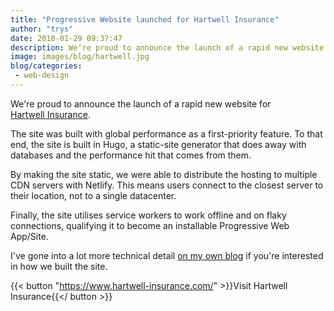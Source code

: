 ```yaml
---
title: "Progressive Website launched for Hartwell Insurance"
author: "trys"
date: 2018-01-29 09:37:47
description: We’re proud to announce the launch of a rapid new website for Hartwell Insurance.
image: images/blog/hartwell.jpg
blog/categories: 
 - web-design
---
```


We're proud to announce the launch of a rapid new website for [Hartwell Insurance](https://www.hartwell-insurance.com/).

The site was built with global performance as a first-priority feature. To that end, the site is built in Hugo, a static-site generator that does away with databases and the performance hit that comes from them.

By making the site static, we were able to distribute the hosting to multiple CDN servers with Netlify. This means users connect to the closest server to their location, not to a single datacenter.

Finally, the site utilises service workers to work offline and on flaky connections, qualifying it to become an installable Progressive Web App/Site.

I've gone into a lot more technical detail [on my own blog](http://www.trysmudford.com/perfomance-wins-with-hugo-and-netlify/) if you're interested in how we built the site.

{{< button "https://www.hartwell-insurance.com/" >}}Visit Hartwell Insurance{{</ button >}}


